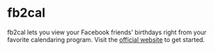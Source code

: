 fb2cal
======

fb2cal lets you view your Facebook friends' birthdays right from your favorite calendaring program. Visit the [official website](https://fb2cal.appspot.com/) to get started.
